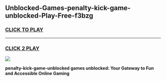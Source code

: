 
## Unblocked-Games-penalty-kick-game-unblocked-Play-Free-f3bzg
<h3>
<a href="https://premium76.site?title=penalty-kick-game-unblocked&ref=18A1">CLICK TO PLAY</a></h3>
<hr>

<h3>
<a href="https://premium76.site?title=penalty-kick-game-unblocked&ref=18A1">CLICK 2 PLAY</a>
  
</h3>

<a href="https://premium76.site?title=penalty-kick-game-unblocked&ref=18A1"><img src="https://clearcache.store/games.png"></a>


**penalty-kick-game-unblocked games unblocked: Your Gateway to Fun and Accessible Online Gaming**
